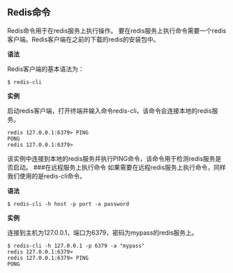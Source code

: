 ## Redis命令
Redis命令用于在redis服务上执行操作。
要在redis服务上执行命令需要一个redis客户端。Redis客户端在之前的下载的redis的安装包中。

**语法**

Redis客户端的基本语法为：
```
$ redis-cli
```

**实例**

启动redis客户端，打开终端并输入命令redis-cli，该命令会连接本地的redis服务。
```
redis 127.0.0.1:6379> PING
PONG
redis 127.0.0.1:6379>
```
该实例中连接到本地的redis服务并执行PING命令，该命令用于检测redis服务是否启动。
###在远程服务上执行命令
如果需要在远程redis服务上执行命令，同样我们使用的是redis-cli命令。

**语法**
```
$ redis-cli -h host -p port -a password
```

**实例**

连接到主机为127.0.0.1，端口为6379，密码为mypass的redis服务上。
```
$ redis-cli -h 127.0.0.1 -p 6379 -a "mypass"
redis 127.0.0.1:6379>
redis 127.0.0.1:6379> PING
PONG
```
